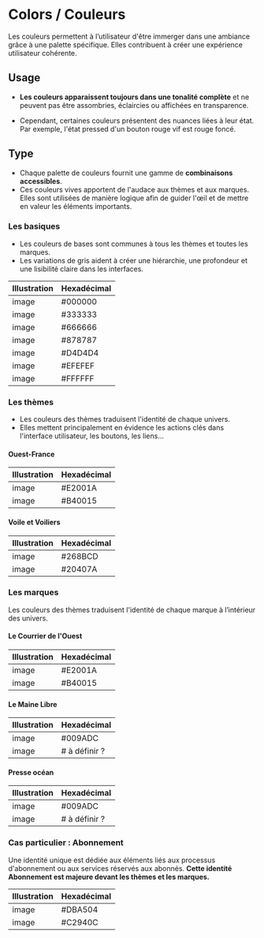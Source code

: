 # Colors / Couleurs

Les couleurs permettent à l’utilisateur d'être immerger dans une ambiance grâce à une palette spécifique. Elles contribuent à créer une expérience utilisateur cohérente.

## Usage

- **Les couleurs apparaissent toujours dans une tonalité complète** et ne peuvent pas être assombries, éclaircies ou affichées en transparence.

- Cependant, certaines couleurs présentent des nuances liées à leur état. Par exemple, l'état pressed d'un bouton rouge vif est rouge foncé.

## Type

- Chaque palette de couleurs fournit une gamme de **combinaisons accessibles**.
- Ces couleurs vives apportent de l'audace aux thèmes et aux marques. Elles sont utilisées de manière logique afin de guider l'œil et de mettre en valeur les éléments importants.

### Les basiques

- Les couleurs de bases sont communes à tous les thèmes et toutes les marques.
- Les variations de gris aident à créer une hiérarchie, une profondeur et une lisibilité claire dans les interfaces.

Illustration | Hexadécimal
------------ | ------------- |
image | #000000
image | #333333
image | #666666
image | #878787
image | #D4D4D4
image | #EFEFEF
image | #FFFFFF  

### Les thèmes

- Les couleurs des thèmes traduisent l'identité de chaque univers.
- Elles mettent principalement en évidence les actions clés dans l'interface utilisateur, les boutons, les liens...

#### Ouest-France

Illustration | Hexadécimal
------------ | ------------- |
image | #E2001A
image | #B40015

#### Voile et Voiliers

Illustration | Hexadécimal
------------ | ------------- |
image | #268BCD
image | #20407A

### Les marques

Les couleurs des thèmes traduisent l'identité de chaque marque à l’intérieur des univers.

#### Le Courrier de l'Ouest

Illustration | Hexadécimal
------------ | ------------- |
image | #E2001A
image | #B40015

#### Le Maine Libre

Illustration | Hexadécimal
------------ | ------------- |
image | #009ADC
image | # à définir ?

#### Presse océan

Illustration | Hexadécimal
------------ | ------------- |
image | #009ADC
image | # à définir ?

### Cas particulier : Abonnement

Une identité unique est dédiée aux éléments liés aux processus d'abonnement ou aux services réservés aux abonnés. **Cette identité Abonnement est majeure devant les thèmes et les marques.**

Illustration | Hexadécimal
------------ | ------------- |
image | #DBA504
image | #C2940C
